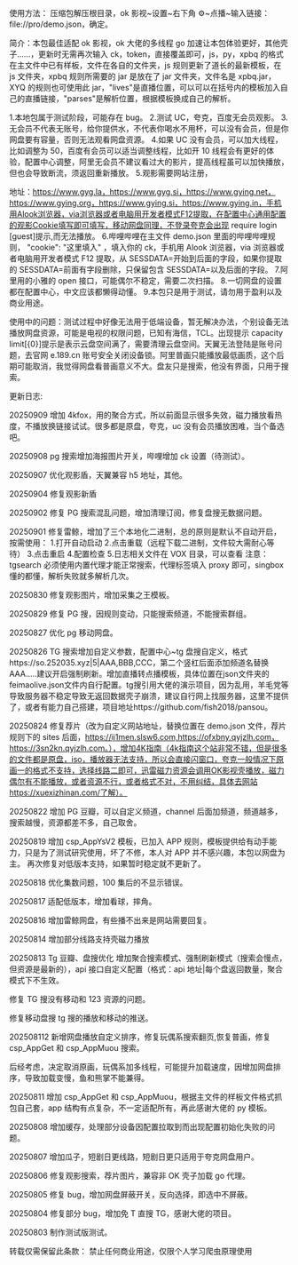 使用方法：
压缩包解压根目录，ok 影视~设置~右下角 ⚙️~点播~输入链接：file://pro/demo.json，确定。

简介：本包最佳适配 ok 影视，ok 大佬的多线程 go 加速让本包体验更好，其他壳子……，更新时无需再次输入 ck，token，直接覆盖即可，js，py，xpbq 的格式在主文件中已有样板，文件在各自的文件夹，js 规则更新了道长的最新模板，在 js 文件夹，xpbq 规则所需要的 jar 是放在了 jar 文件夹，文件名是 xpbq.jar，XYQ 的规则也可使用此 jar，"lives"是直播位置，可以可以在括号内的模板加入自己的直播链接，"parses"是解析位置，根据模板换成自己的解析。

1.本地包属于测试阶段，可能存在 bug。 2.测试 UC，夸克，百度无会员观影。 3.无会员不代表无账号，给你提供水，不代表你喝水不用杯，可以没有会员，但是你网盘要有容量，否则无法观看网盘资源。 4.如果 UC 没有会员，可以加大线程，比如调整为 50，百度有会员可以适当调整线程，比如开 10 线程会有更好的体验，配置中心调整，阿里无会员不建议看过大的影片，提高线程虽可以加快播放，但也会导致断流，须返回重新播放。 5.观影需要网站注册，

地址：https://www.gyg.la，https://www.gyg.si，https://www.gying.net，https://www.gying.org，https://www.gying.si，https://www.gying.in，手机用Alook浏览器，via浏览器或者电脑用开发者模式F12提取，在配置中心通用配置的观影Cookie填写即可填写，移动网盘同理，不登录夸克会出现 require login [guest]提示,而无法播放。 6.哔哩哔哩在主文件 demo.json 里面的哔哩哔哩规则， "cookie": "这里填入" ，填入你的 ck，手机用 Alook 浏览器，via 浏览器或者电脑用开发者模式 F12 提取，从 SESSDATA=开始到后面的字段，如果你提取的 SESSDATA=前面有字段删除，只保留包含 SESSDATA=以及后面的字段。 7.阿里用的小雅的 open 接口，可能偶尔不稳定，需要二次扫描。 8.一切网盘的设置都在配置中心，中文应该都懒得动懂。 9.本包只是用于测试，请勿用于盈利以及商业用途。

使用中的问题：测试过程中好像无法用于低端设备，暂无解决办法，个别设备无法播放网盘资源，可能是电视的权限问题，已知有海信，TCL。出现提示 capacity limit[{0}]提示是表示云盘空间满了，需要清理云盘空间。天翼无法登陆是账号问题，去官网 e.189.cn 账号安全关闭设备锁。阿里普画只能播放最低画质，这个后期可能取消，我觉得网盘看普画意义不大。盘友只是搜索，他没有界面，只用于搜索。

更新日志:

20250909
增加 4kfox，用的聚合方式，所以前面显示很多失效，磁力播放看热度，不播放换链接试试。很多都是原盘，夸克，uc 没有会员播放困难，当个备选吧。

20250908
pg 搜索增加海报图片开关，哔哩增加 ck 设置（待测试）。

20250907
优化观影盾，天翼兼容 h5 地址，其他。

20250904
修复观影新盾

20250902
修复 PG 搜索混乱问题，增加清理订阅，修复盘搜无数据问题。

20250901
修复雷鲸，增加了三个本地化二进制，总的原则是默认不自动开启，按需使用： 1.打开自动启动 2.点击重载（远程下载二进制，文件较大需耐心等待） 3.点击重启 4.配置检查 5.日志相关文件在 VOX 目录，可以查看
注意：tgsearch 必须使用内置代理才能正常搜索，代理标签填入 proxy 即可，singbox 懂的都懂，解析失败就多解析几次。

20250830
修复观影图片，增加采集之王模板。

20250829
修复 PG 搜，因规则变动，只能搜索频道，不能搜索群组。

20250827
优化 pg 移动网盘。

20250826
TG 搜索增加自定义参数，配置中心~tg 盘搜自定义，格式https://so.252035.xyz|5|AAA,BBB,CCC，第二个竖杠后面添加频道名替换AAA.....建议开启强制刷新。增加直播转点播模板，具体位置在json文件夹的feimaolive.json文件内自行配置。tg搜引用大佬的演示项目，因为乱用，羊毛党等导致服务器不稳定导致无返回数据壳子崩溃，建议自行网上找服务器，这里不提供了，或者有能力自己搭建，项目地址https://github.com/fish2018/pansou。

20250824
修复荐片（改为自定义网站地址，替换位置在 demo.json 文件，荐片规则下的 sites 后面，https://ij1men.slsw6.com,https://ofxbny.qyjzlh.com，https://3sn2kn.qyjzlh.com。），增加4K指南（4k指南这个站非常不错，但是很多的文件都是原盘，iso，播放器无法支持，所以会直接闪窗口，夸克一般情况下原画一的格式不支持，选择线路二即可，迅雷磁力资源会调用OK影视壳播放，磁力偶尔有不能播放，或者资源不行，或者格式不对，不用纠结，具体去网站https://xuexizhinan.com/了解）。

20250822
增加 PG 豆瓣，可以自定义频道，channel 后面加频道，频道越多，搜索越慢，资源都差不多，自己取舍。

20250819
增加 csp_AppYsV2 模板，已加入 APP 规则，模板提供给有动手能力，只是为了测试研究使用，坏了不修，本人对 APP 并不感兴趣，本包以网盘为主。
再次修复对低版本支持，如果暂时稳定就不更新了。

20250818
优化集数问题，100 集后的不显示错误。

20250817
适配低版本，增加看球，摔角。

20250816
增加雷鲸网盘，有些播不出来是网站需要回复。

20250814
增加部分线路支持壳磁力播放

20250813
Tg 豆瓣、盘搜优化
增加聚合搜索模式、强制刷新模式（搜索会慢点，但资源是最新的），api 接口自定义配置（格式：api 地址|每个盘返回数量，聚合模式下不生效。

修复 TG 搜没有移动和 123 资源的问题。

修复移动盘搜 tg 搜的播放和移动的推送。

202508112
新增网盘播放自定义排序，修复玩偶系搜索翻页,恢复普画，修复 csp_AppGet 和 csp_AppMuou 搜索。

后经考虑，决定取消原画，玩偶系加多线程，可能提升加载速度，因增加网盘排序，导致加载变慢，鱼和熊掌不能兼得。

20250811
增加 csp_AppGet 和 csp_AppMuou，根据主文件的样板文件格式抓包自己套，app 结构有点复杂，不一定适配所有，再此感谢大佬的 py 模板。

20250808
增加缓存，处理部分设备因配置拉取到而出现配置初始化失败的问题。

20250807
增加瓜子，短剧日更线路，短剧日更只适用于夸克网盘用户。

20250806
修复观影搜索，荐片图片，兼容非 OK 壳子加载 go 代理。

20250805
修复 bug，增加网盘屏蔽开关，反向选择，即选中不屏蔽。

20250804
修复部分 bug，增加免 T 直搜 TG，感谢大佬的项目。

20250803
制作测试版测试。

转载仅需保留此条款：
禁止任何商业用途，仅限个人学习爬虫原理使用
